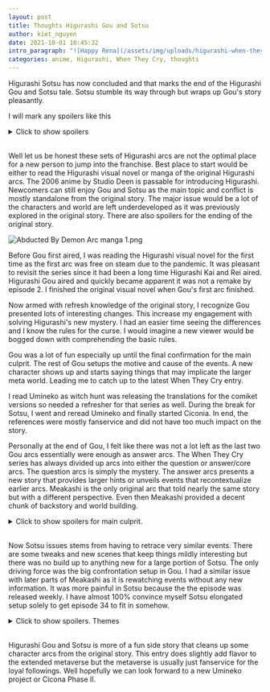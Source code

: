 ```yaml
---
layout: post
title: Thoughts Higurashi Gou and Sotsu
author: kiet_nguyen
date: 2021-10-01 10:45:32
intro_paragraph: "![Happy Rena](/assets/img/uploads/higurashi-when-they-cry-gou.png)"
categories: anime, Higurashi, When They Cry, thoughts
---
```

Higurashi Sotsu has now concluded and that marks the end of the Higurashi Gou and Sotsu tale. Sotsu stumble its way through but wraps up Gou's story pleasantly.

I will mark any spoilers like this

<details>
  <summary>Click to show spoilers</summary>
  <p style="color:red">Rika is incompetent.</p>
</details>

<br>

Well let us be honest these sets of Higurashi arcs are not the optimal place for a new person to jump into the franchise. Best place to start would be either to read the Higurashi visual novel or manga of the original Higurashi arcs. The 2006 anime by Studio Deen is passable for introducing Higurashi. Newcomers can still enjoy Gou and Sotsu as the main topic and conflict is mostly standalone from the original story. The major issue would be a lot of the characters and world are left underdeveloped as it was previously explored in the original story.  There are also spoilers for the ending of the original story. 

<img src="https://upload.wikimedia.org/wikipedia/en/9/9b/Abducted_By_Demon_Arc_manga_1.png" alt="Abducted By Demon Arc manga 1.png" style="width:400px;">

Before Gou first aired, I was reading the Higurashi visual novel for the first time as the first arc was free on steam due to the pandemic. It was pleasant to revisit the series since it had been a long time Higurashi Kai and Rei aired. Higurashi Gou aired and quickly became apparent it was not a remake by episode 2. I finished the original visual novel when Gou's first arc finished. 

Now armed with refresh knowledge of the original story, I recognize Gou presented lots of interesting changes. This increase my engagement with solving Higurashi's new mystery. I had an easier time seeing the differences and I know the rules for the curse. I would imagine a new viewer would be bogged down with comprehending the basic rules.

Gou was a lot of fun especially up until the final confirmation for the main culprit. The rest of Gou setups the motive and cause of the events. A new character shows up and starts saying things that may implicate the larger meta world. Leading me to catch up to the latest When They Cry entry.

I read Umineko as witch hunt was releasing the translations for the comiket versions so needed a refresher for that series as well. During the break for Sotsu, I went and reread Umineko and finally started Ciconia. In end, the references were mostly fanservice and did not have too much impact on the story.

Personally at the end of Gou, I felt like there was not a lot left as the last two Gou arcs essentially were enough as answer arcs. The When They Cry series has always divided up arcs into either the question or answer/core arcs. The question arcs is simply the mystery. The answer arcs presents a new story that provides larger hints or unveils events that recontextualize earlier arcs. Meakashi is the only original arc that told nearly the same story but with a different perspective. Even then Meakashi provided a decent chunk of backstory and world building.

<details>
  <summary>Click to show spoilers for main culprit.</summary>

Half of Sotsu fun is the juxtaposition between redeeming Teppei and Satoko madness.

<img src="/assets/img/uploads/enr8jw2vqaa9zxh.png">

</details>

<br>

Now Sotsu issues stems from having to retrace very similar events. There are some tweaks and new scenes that keep things mildly interesting but there was no build up to anything new for a large portion of Sotsu. The only driving force was the big confrontation setup in Gou. I had a similar issue with later parts of Meakashi as it is rewatching events without any new information. It was more painful in Sotsu because the the episode was released weekly. I have almost 100% convince myself Sotsu elongated setup solely to get episode 34 to fit in somehow.

<details>
  <summary>Click to show spoilers. Themes</summary>

<p>A theme from the original story is the lack in bonds and communication would lead to sinful tragedy. Mental illnesses is also a major motif. Gou and Sotsu is one way to follow up on these ideas. It is the excessive clinging to bonds that results in this round of tragedy.</p>

<p>The root of the problem was shown during Satokowashi where Rika's dream and Satoko's dream are in conflict. A scenario that can occur during graduation where friends have to choose to split up for other life events. We are shown why Satoko does not like her lifestyle when following Rika to a strict school. Satoko faces deteriorating mental health with signs of abandonment and was not able to healthy cope with the new environment.</p>

<p>Satoko descent into madness shows once again the extremes people can reach in a stressful situation. Many times minor issue can escalate and everyone in part could have address the issue if they could have been more empathic. Rika could have push the issue with Satoko at St. Lucia earlier especially after the prank incident. That communication never took place and it lead to another loop of tragedy.</p>

<p>Sotsu Episode 14 was a nice visual treat but it was mainly a flashy way of saying Rika and Satoko needed to confront each other. In the end both, parties have dreams in direct conflict. They express why the other is not able to fulfill each other's dream and the solution is to go their separate ways to purse the next best option. Moving on to their own lives does not mean forsaking the other for all eternity. There will always be chances in the future to reconnect. </p>

<p>Lesson is that both parties need to communicate and agree that their dreams may not workout but they still can hold onto their bonds of friendship.  Sotsu ends with a new version of You to fit into the new themes. </p>

<p>It can just be Ryukishi saw people still have clinging attachments to Higurashi and is telling us to graduate and move on to something new.</p>

</details>

<br>

Higurashi Gou and Sotsu is more of a fun side story that cleans up some character arcs from the original story. This entry does slightly add flavor to the extended metaverse but the metaverse is usually just fanservice for the loyal followings. Well hopefully we can look forward to a new Umineko project or Cicona Phase II.